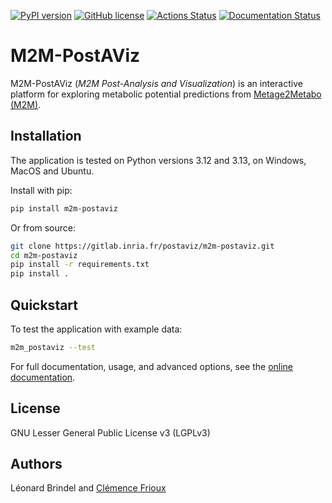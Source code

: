 [![PyPI version](https://img.shields.io/pypi/v/metage2metabo.svg)](https://pypi.org/project/Metage2Metabo/) [![GitHub license](https://img.shields.io/github/license/AuReMe/metage2metabo-postaviz.svg)](https://github.com/AuReMe/metage2metabo-postaviz/blob/main/LICENSE) [![Actions Status](https://github.com/AuReMe/metage2metabo/actions/workflows/pythonpackage.yml/badge.svg)](https://github.com/AuReMe/metage2metabo/actions/workflows/pythonpackage.yml) [![Documentation Status](https://readthedocs.org/projects/metage2metabo-postaviz/badge/?version=latest)](https://metage2metabo-postaviz.readthedocs.io/en/latest/?badge=latest)

# M2M-PostAViz

M2M-PostAViz (_M2M Post-Analysis and Visualization_) is an interactive platform for exploring metabolic potential predictions from [Metage2Metabo (M2M)](https://github.com/AuReMe/metage2metabo/tree/main).

## Installation

The application is tested on Python versions 3.12 and 3.13, on Windows, MacOS and Ubuntu.

Install with pip:

```sh
pip install m2m-postaviz
```

Or from source:

```sh
git clone https://gitlab.inria.fr/postaviz/m2m-postaviz.git
cd m2m-postaviz
pip install -r requirements.txt
pip install .
```

## Quickstart

To test the application with example data:

```sh
m2m_postaviz --test
```

For full documentation, usage, and advanced options, see the [online documentation](https://metage2metabo-postaviz.readthedocs.io/).

## License

GNU Lesser General Public License v3 (LGPLv3)

## Authors

Léonard Brindel and [Clémence Frioux](https://cfrioux.github.io)